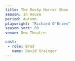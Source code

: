 ```yaml
---
title: The Rocky Horror Show
season: In House
period: Autumn
playwright: "Richard O'Brien"
season_sort: 60
venue: New Theatre

cast:
 - role: Brad
   name: David Grainger
---
```


